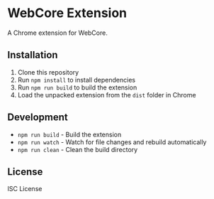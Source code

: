 # WebCore Extension

A Chrome extension for WebCore.

## Installation

1. Clone this repository
2. Run `npm install` to install dependencies
3. Run `npm run build` to build the extension
4. Load the unpacked extension from the `dist` folder in Chrome

## Development

- `npm run build` - Build the extension
- `npm run watch` - Watch for file changes and rebuild automatically
- `npm run clean` - Clean the build directory

## License

ISC License 